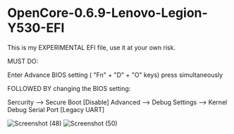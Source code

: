 # OpenCore-0.6.9-Lenovo-Legion-Y530-EFI

This is my EXPERIMENTAL EFI file, use it at your own risk.


MUST DO:

Enter Advance BIOS setting ( "Fn" + "D" + "O" keys) press simultaneously

FOLLOWED BY changing the BIOS setting:

Sercurity --> Secure Boot [Disable]
Advanced --> Debug Settings --> Kernel Debug Serial Port [Legacy UART]


![Screenshot (48)](https://user-images.githubusercontent.com/73149628/118384085-fb442080-b635-11eb-8b9c-d3386fdd45c2.png)
![Screenshot (50)](https://user-images.githubusercontent.com/73149628/118384086-fd0de400-b635-11eb-8156-c023620dc575.png)
